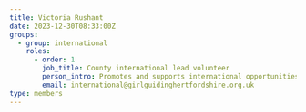 ```yaml
---
title: Victoria Rushant
date: 2023-12-30T08:33:00Z
groups:
  - group: international
    roles:
      - order: 1
        job_title: County international lead volunteer
        person_intro: Promotes and supports international opportunities and organises international trips.
        email: international@girlguidinghertfordshire.org.uk
type: members
---
```


